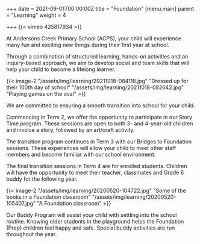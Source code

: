 +++
date = 2021-09-01T00:00:00Z
title = "Foundation"
[menu.main]
parent = "Learning"
weight = 4

+++
{{< vimeo 425817934 >}}

At Andersons Creek Primary School (ACPS), your child will experience many fun and exciting new things during their first year at school.

Through a combination of structured learning, hands-on activities and an inquiry-based approach, we aim to develop social and team skills that will help your child to become a lifelong learner.

{{< image-2 "/assets/img/learning/20211018-084118.jpg" "Dressed up for their 100th day of school" "/assets/img/learning/20211018-082642.jpg" "Playing games on the oval"  >}}

We are committed to ensuring a smooth transition into school for your child.

Commencing in Term 2, we offer the opportunity to participate in our Story Time program. These sessions are open to both 3- and 4-year-old children and involve a story, followed by an art/craft activity.

The transition program continues in Term 3 with our Bridges to Foundation sessions. These experiences will allow your child to meet other staff members and become familiar with our school environment.

The final transition sessions in Term 4 are for enrolled students. Children will have the opportunity to meet their teacher, classmates and Grade 6 buddy for the following year.

{{< image-2 "/assets/img/learning/20200520-104722.jpg" "Some of the books in a Foundation classroom" "/assets/img/learning/20200520-105407.jpg" "A Foundation classroom" >}}

Our Buddy Program will assist your child with settling into the school routine. Knowing older students in the playground helps the Foundation (Prep) children feel happy and safe. Special buddy activities are run throughout the year.